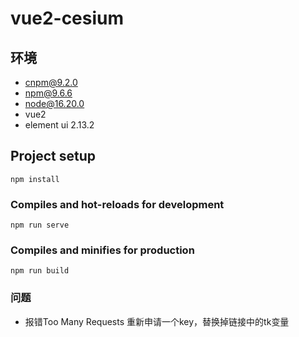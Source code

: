 # vue2-cesium

## 环境 
- cnpm@9.2.0 
- npm@9.6.6
- node@16.20.0
- vue2
- element ui 2.13.2

## Project setup
```
npm install
```

### Compiles and hot-reloads for development
```
npm run serve
```

### Compiles and minifies for production
```
npm run build
```


### 问题
- 报错Too Many Requests
重新申请一个key，替换掉链接中的tk变量